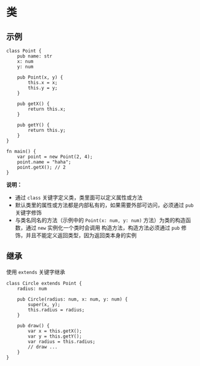 # 类

## 示例
```
class Point {
    pub name: str
    x: num
    y: num

    pub Point(x, y) {
        this.x = x;
        this.y = y;
    }

    pub getX() {
        return this.x;
    }

    pub getY() {
        return this.y;
    }
}

fn main() {
    var point = new Point(2, 4);
    point.name = "haha";
    point.getX(); // 2
}
```

**说明：**
- 通过 `class` 关键字定义类，类里面可以定义属性或方法
- 默认类里的属性或方法都是内部私有的，如果需要外部可访问，必须通过 `pub` 关键字修饰
- 与类名同名的方法（示例中的 `Point(x: num, y: num)` 方法）为类的构造函数，通过 `new` 实例化一个类时会调用
构造方法，构造方法必须通过 `pub` 修饰，并且不能定义返回类型，因为返回类本身的实例

## 继承
使用 `extends` 关键字继承
```
class Circle extends Point {
    radius: num

    pub Circle(radius: num, x: num, y: num) {
        super(x, y);
        this.radius = radius;
    }

    pub draw() {
        var x = this.getX();
        var y = this.getY();
        var radius = this.radius;
        // draw ...
    }
}
```